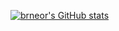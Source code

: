[![brneor's GitHub stats](https://github-readme-stats.vercel.app/api?username=brneor&count_private=true&show_icons=true&bg_color=1F1F28&text_color=DCD7BA&title_color=7E9CD8&icon_color=E6C384&border_color=C8C093)](https://github.com/anuraghazra/github-readme-stats)
